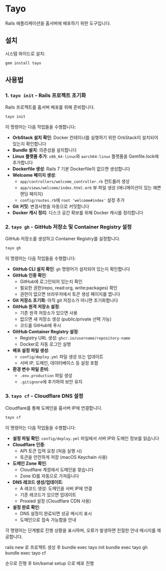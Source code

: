 # Tayo

Rails 애플리케이션을 홈서버에 배포하기 위한 도구입니다.

## 설치

시스템 와이드로 설치:

```bash
gem install tayo
```

## 사용법

### 1. `tayo init` - Rails 프로젝트 초기화

Rails 프로젝트를 홈서버 배포를 위해 준비합니다.

```bash
tayo init
```

이 명령어는 다음 작업들을 수행합니다:

- **OrbStack 설치 확인**: Docker 컨테이너를 실행하기 위한 OrbStack이 설치되어 있는지 확인합니다
- **Bundle 설치**: 의존성을 설치합니다
- **Linux 플랫폼 추가**: `x86_64-linux`와 `aarch64-linux` 플랫폼을 Gemfile.lock에 추가합니다
- **Dockerfile 생성**: Rails 7 기본 Dockerfile이 없으면 생성합니다
- **Welcome 페이지 생성**: 
  - `app/controllers/welcome_controller.rb` 컨트롤러 생성
  - `app/views/welcome/index.html.erb` 뷰 파일 생성 (애니메이션이 있는 예쁜 랜딩 페이지)
  - `config/routes.rb`에 `root 'welcome#index'` 설정 추가
- **Git 커밋**: 변경사항을 자동으로 커밋합니다
- **Docker 캐시 정리**: 디스크 공간 확보를 위해 Docker 캐시를 정리합니다

### 2. `tayo gh` - GitHub 저장소 및 Container Registry 설정

GitHub 저장소를 생성하고 Container Registry를 설정합니다.

```bash
tayo gh
```

이 명령어는 다음 작업들을 수행합니다:

- **GitHub CLI 설치 확인**: `gh` 명령어가 설치되어 있는지 확인합니다
- **GitHub 인증 확인**: 
  - GitHub에 로그인되어 있는지 확인
  - 필요한 권한(repo, read:org, write:packages) 확인
  - 권한이 없으면 브라우저에서 토큰 생성 페이지를 엽니다
- **Git 저장소 초기화**: 아직 git 저장소가 아니면 초기화합니다
- **GitHub 원격 저장소 설정**:
  - 기존 원격 저장소가 있으면 사용
  - 없으면 새 저장소 생성 (public/private 선택 가능)
  - 코드를 GitHub에 푸시
- **GitHub Container Registry 설정**:
  - Registry URL 생성: `ghcr.io/username/repository-name`
  - Docker로 자동 로그인 실행
- **배포 설정 파일 생성**:
  - `config/deploy.yml` 파일 생성 또는 업데이트
  - 서버 IP, 도메인, 데이터베이스 등 설정 포함
- **환경 변수 파일 준비**:
  - `.env.production` 파일 생성
  - `.gitignore`에 추가하여 보안 유지

### 3. `tayo cf` - Cloudflare DNS 설정

Cloudflare를 통해 도메인을 홈서버 IP에 연결합니다.

```bash
tayo cf
```

이 명령어는 다음 작업들을 수행합니다:

- **설정 파일 확인**: `config/deploy.yml` 파일에서 서버 IP와 도메인 정보를 읽습니다
- **Cloudflare 인증**:
  - API 토큰 입력 요청 (처음 실행 시)
  - 토큰을 안전하게 저장 (macOS Keychain 사용)
- **도메인 Zone 확인**: 
  - Cloudflare 계정에서 도메인을 찾습니다
  - Zone ID를 자동으로 가져옵니다
- **DNS 레코드 생성/업데이트**:
  - A 레코드 생성: 도메인을 서버 IP에 연결
  - 기존 레코드가 있으면 업데이트
  - Proxied 설정 (Cloudflare CDN 사용)
- **설정 완료 확인**:
  - DNS 설정이 완료되면 성공 메시지 표시
  - 도메인으로 접속 가능함을 안내

각 명령어는 단계별로 진행 상황을 표시하며, 오류가 발생하면 친절한 안내 메시지를 제공합니다.

rails new 로 프로젝트 생성 후 
bundle exec tayo init
bundle exec tayo gh
bundle exec tayo cf

순으로 진행 후
bin/kamal setup 으로 배포 진행